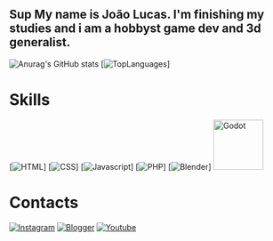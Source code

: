 ## Sup My name is João Lucas. I'm finishing my studies and i am a hobbyst game dev and 3d generalist.  

![Anurag's GitHub stats](https://github-readme-stats.vercel.app/api?username=lucneSun&show_icons=true&theme=transparent)
[![TopLanguages](https://github-readme-stats.vercel.app/api/top-langs/?username=LucneSun&theme=blue-green)]

# Skills
[![HTML](https://img.shields.io/badge/HTML-239120?style=for-the-badge&logo=html5&logoColor=white)]
[![CSS](https://img.shields.io/badge/CSS-239120?&style=for-the-badge&logo=css3&logoColor=white)]
[![Javascript](https://img.shields.io/badge/JavaScript-F7DF1E?style=for-the-badge&logo=javascript&logoColor=black)]
[![PHP](https://img.shields.io/badge/PHP-777BB4?style=for-the-badge&logo=php&logoColor=white)]
[![Blender](https://img.shields.io/badge/blender-%23F5792A.svg?style=for-the-badge&logo=blender&logoColor=white)]
<img src="https://cdn.icon-icons.com/icons2/2530/PNG/512/godot_button_icon_151956.png" width="90px" alt="Godot">


# Contacts
[![Instagram](https://img.shields.io/badge/Instagram-E4405F?style=for-the-badge&logo=instagram&logoColor=white)](https://www.instagram.com/lucne41/)
[![Blogger](https://img.shields.io/badge/Blogger-FF5722?style=for-the-badge&logo=blogger&logoColor=white)](https://lucnesun.blogspot.com/)
[![Youtube](https://img.shields.io/badge/YouTube-FF0000?style=for-the-badge&logo=youtube&logoColor=white)](https://youtube.com/@lucneSun117?si=gV7NEZenKYt-72Uw)
